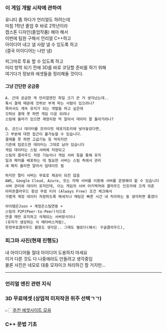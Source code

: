 ### 이 게임 개발 시작에 관하여 
유니티 좀 하다가 언리얼도 하려는데  
마침 1학년 졸업 후 바로 2학년이라  
캡스톤 디자인(졸업작품) 해야 해서  
이번에 팀원 구해서 언리얼 C++하고  
아이디어 내고 낼 사람 낼 수 있도록 하고  
(결국 아이디어는 나만 냄)  
  
피그마로 투표 할 수 있도록 하고  
미리 방학 되기 전에 3D를 바로 코딩할 준비를 하기 위해  
여기다가 정보와 에셋들을 정리해둘 것이다.  

#### 그냥 간단한 궁금증 
```
A. 근데 궁금한 게 언리얼엔진 파일 크기 큰 거 생각났는데..  
혹시 결제 때문에 것허브 부계 파는 사람이 있으려나?  
죽어서도 계속 유지가 되는 개발을 하고 싶은데  
깃허브 결제 못 하면 게임 다운 되려나  
스팀에 올라가 있으면 계정이랑 막 알아서 데이터 잘 돌아가려나?
  
Q. 코드나 데이터를 프라이빗 레포지토리에 넣어놓았다면,
그 부분에 대한 접근이 불가능할 수 있습니다.
결제를 못 하면 고급기능 등 막히지만
기존에 업로드한 데이터는 그대로 남아 있습니다  
게임 데이터는 스팀 서버에 저장되고
스팀의 클라우드 저장 기능이나 게임 서버 등을 통해 유지
일과 패치를 배포하는 데 필요한 서버는 스팀 측에서 관리
새 패치 올리면 알아서 업데이트 됨

하지만 멀티 서버는 무료로 제공이 되진 않음  
AWS, Google Cloud, Azure, 또는 자체 서버를 이용해 서버를 운영해야 할 수 있습니다
서버 관리와 데이터 유지인데, 이는 게임의 서버 아키텍처와 클라우드 인프라에 크게 의존
아마존클라우드 항상 무료 티어 (Always Free) 조건 체크해서
가볍게 계정 데이터 저장하도록 메세지나 채팅은 빠른 시간 내 처리하는 둥 생각하면 좋겠다

아이템은Json + 계정은스팀연동 +
스팀의 P2P(Peer-to-Peer)식으로
연결 때만 유지하고 삭제되는 서버방식이나
(유저가 생성하는 식 메타버스처럼),
한정무료클라우드 활용도 생각은.. 그래도 별로다(예시: 구글클라우드), 
```
  
### 피그마 사진(현재 진행도) 

내 아이디어들 절대 아이디어 도용하지 마세요  
이거 다른 것도 다 나중에라도 만들려고 생각중임  
물론 사진은 네모로 대충 모자이크 처리하긴 할 거지만...  
  
*** 

### 언리얼 엔진 관련 지식 

### 3D 무료에셋 (상업적 미저작권 위주 선택ㄱㄱ) 
👉🏻[추천 에셋사이트 모음](https://arca.live/b/unreal/61311129)  
  
### C++ 문법 기초 

